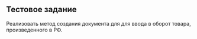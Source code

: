 ## Тестовое задание

Реализовать метод создания документа для для ввода в оборот товара, произведенного в РФ.
